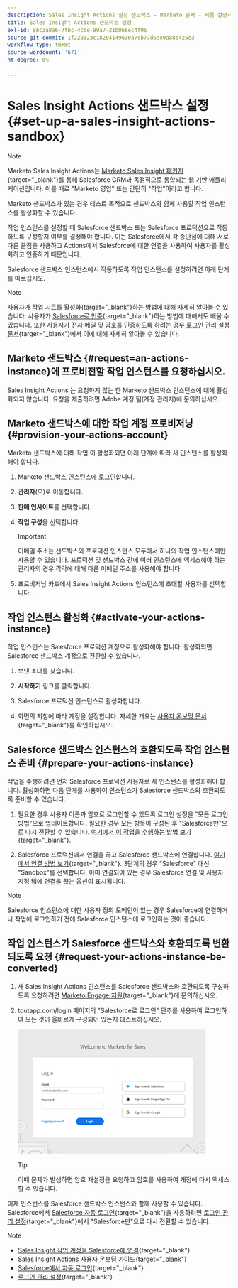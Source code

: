 ```yaml
---
description: Sales Insight Actions 설정 샌드박스 - Marketo 문서 - 제품 설명서
title: Sales Insight Actions 샌드박스 설정
exl-id: 8bc3a8a6-7fbc-4cbe-99a7-21b066ec4f96
source-git-commit: 1f228323c18204149630a7cb77d6ae0a88b425e3
workflow-type: tm+mt
source-wordcount: '671'
ht-degree: 0%

---
```


# Sales Insight Actions 샌드박스 설정 {#set-up-a-sales-insight-actions-sandbox}

>[!NOTE]
>
>Marketo Sales Insight Actions는 [Marketo Sales Insight 패키지](/help/marketo/product-docs/marketo-sales-insight/msi-for-salesforce/installation/install-marketo-sales-insight-package-in-salesforce-appexchange.md){target="_blank"}를 통해 Salesforce CRM과 독점적으로 통합되는 웹 기반 애플리케이션입니다. 이를 때로 &quot;Marketo 영업&quot; 또는 간단히 &quot;작업&quot;이라고 합니다.

Marketo 샌드박스가 있는 경우 테스트 목적으로 샌드박스와 함께 사용할 작업 인스턴스를 활성화할 수 있습니다.

작업 인스턴스를 설정할 때 Salesforce 샌드박스 또는 Salesforce 프로덕션으로 작동하도록 구성할지 여부를 결정해야 합니다. 이는 Salesforce에서 각 종단점에 대해 서로 다른 끝점을 사용하고 Actions에서 Salesforce에 대한 연결을 사용하여 사용자를 활성화하고 인증하기 때문입니다.

Salesforce 샌드박스 인스턴스에서 작동하도록 작업 인스턴스를 설정하려면 아래 단계를 따르십시오.

>[!NOTE]
>
>사용자가 [작업 시트를 활성화](/help/marketo/product-docs/marketo-sales-insight/actions/getting-started/sales-insight-actions-user-onboarding-checklist.md){target="_blank"}하는 방법에 대해 자세히 알아볼 수 있습니다. 사용자가 [Salesforce로 인증](/help/marketo/product-docs/marketo-sales-insight/actions/admin/auto-login-from-salesforce.md){target="_blank"}하는 방법에 대해서도 배울 수 있습니다. 또한 사용자가 전자 메일 및 암호를 인증하도록 하려는 경우 [로그인 관리 설정 문서](/help/marketo/product-docs/marketo-sales-insight/actions/admin/login-management-settings.md){target="_blank"}에서 이에 대해 자세히 알아볼 수 있습니다.

## Marketo 샌드박스 {#request=an-actions-instance}에 프로비전할 작업 인스턴스를 요청하십시오.

Sales Insight Actions 는 요청하지 않는 한 Marketo 샌드박스 인스턴스에 대해 활성화되지 않습니다. 요청을 제출하려면 Adobe 계정 팀(계정 관리자)에 문의하십시오.

## Marketo 샌드박스에 대한 작업 계정 프로비저닝 {#provision-your-actions-account}

Marketo 샌드박스에 대해 작업 이 활성화되면 아래 단계에 따라 새 인스턴스를 활성화해야 합니다.

1. Marketo 샌드박스 인스턴스에 로그인합니다.

1. **관리자**(으)로 이동합니다.

1. **판매 인사이트**&#x200B;를 선택합니다.

1. **작업 구성**&#x200B;을 선택합니다.

   >[!IMPORTANT]
   >
   >이메일 주소는 샌드박스와 프로덕션 인스턴스 모두에서 하나의 작업 인스턴스에만 사용할 수 있습니다. 프로덕션 및 샌드박스 간에 여러 인스턴스에 액세스해야 하는 관리자의 경우 각각에 대해 다른 이메일 주소를 사용해야 합니다.

1. 프로비저닝 카드에서 Sales Insight Actions 인스턴스에 초대할 사용자를 선택합니다.

## 작업 인스턴스 활성화 {#activate-your-actions-instance}

작업 인스턴스는 Salesforce 프로덕션 계정으로 활성화해야 합니다. 활성화되면 Salesforce 샌드박스 계정으로 전환할 수 있습니다.

1. 보낸 초대를 찾습니다.

1. **시작하기** 링크를 클릭합니다.

1. Salesforce 프로덕션 인스턴스로 활성화합니다.

1. 화면의 지침에 따라 계정을 설정합니다. 자세한 개요는 [사용자 온보딩 문서](/help/marketo/product-docs/marketo-sales-insight/actions/getting-started/sales-insight-actions-user-onboarding-guide.md){target="_blank"}를 확인하십시오.

## Salesforce 샌드박스 인스턴스와 호환되도록 작업 인스턴스 준비 {#prepare-your-actions-instance}

작업을 수행하려면 먼저 Salesforce 프로덕션 사용자로 새 인스턴스를 활성화해야 합니다. 활성화하면 다음 단계를 사용하여 인스턴스가 Salesforce 샌드박스와 호환되도록 준비할 수 있습니다.

1. 필요한 경우 사용자 이름과 암호로 로그인할 수 있도록 로그인 설정을 &quot;모든 로그인 방법&quot;으로 업데이트합니다. 필요한 경우 모든 항목이 구성된 후 &quot;Salesforce만&quot;으로 다시 전환할 수 있습니다. [여기에서 이 작업을 수행하는 방법 보기](/help/marketo/product-docs/marketo-sales-insight/actions/admin/login-management-settings.md){target="_blank"}.

1. Salesforce 프로덕션에서 연결을 끊고 Salesforce 샌드박스에 연결합니다. [여기에서 연결 방법 보기](/help/marketo/product-docs/marketo-sales-insight/actions/crm/salesforce-integration/connect-your-sales-insight-actions-account-to-salesforce.md){target="_blank"}. 3단계의 경우 &quot;Salesforce&quot; 대신 &quot;Sandbox&quot;를 선택합니다. 이미 연결되어 있는 경우 Salesforce 연결 및 사용자 지정 탭에 연결을 끊는 옵션이 표시됩니다.

>[!NOTE]
>
>Salesforce 인스턴스에 대한 사용자 정의 도메인이 있는 경우 Salesforce에 연결하거나 작업에 로그인하기 전에 Salesforce 인스턴스에 로그인하는 것이 좋습니다.

## 작업 인스턴스가 Salesforce 샌드박스와 호환되도록 변환되도록 요청 {#request-your-actions-instance-be-converted}

1. 새 Sales Insight Actions 인스턴스를 Salesforce 샌드박스와 호환되도록 구성하도록 요청하려면 [Marketo Engage 지원](https://nation.marketo.com/t5/support/ct-p/Support){target="_blank"}에 문의하십시오.

1. toutapp.com/login 페이지의 &quot;Salesforce로 로그인&quot; 단추를 사용하여 로그인하여 모든 것이 올바르게 구성되어 있는지 테스트하십시오.

   ![](assets/set-up-a-sales-insight-actions-sandbox-1.png)

   >[!TIP]
   >
   >이때 문제가 발생하면 암호 재설정을 요청하고 암호를 사용하여 계정에 다시 액세스할 수 있습니다.

이제 인스턴스를 Salesforce 샌드박스 인스턴스와 함께 사용할 수 있습니다. Salesforce에서 [Salesforce 자동 로그인](/help/marketo/product-docs/marketo-sales-insight/actions/admin/auto-login-from-salesforce.md){target="_blank"}을 사용하려면 [로그인 관리 설정](/help/marketo/product-docs/marketo-sales-insight/actions/admin/login-management-settings.md){target="_blank"}에서 &quot;Salesforce만&quot;으로 다시 전환할 수 있습니다.

>[!NOTE]
>
>* [Sales Insight 작업 계정을 Salesforce에 연결](/help/marketo/product-docs/marketo-sales-insight/actions/crm/salesforce-integration/connect-your-sales-insight-actions-account-to-salesforce.md){target="_blank"}
>* [Sales Insight Actions 사용자 온보딩 가이드](/help/marketo/product-docs/marketo-sales-insight/actions/getting-started/sales-insight-actions-user-onboarding-guide.md){target="_blank"}
>* [Salesforce에서 자동 로그인](/help/marketo/product-docs/marketo-sales-insight/actions/admin/auto-login-from-salesforce.md){target="_blank"}
>* [로그인 관리 설정](/help/marketo/product-docs/marketo-sales-insight/actions/admin/login-management-settings.md){target="_blank"}
